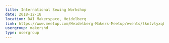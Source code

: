 ```yaml
---
title: International Sewing Workshop
date: 2018-12-18
location: DAI Makerspace, Heidelberg
link: https://www.meetup.com/Heidelberg-Makers-Meetup/events/lkntvlyxqbxb/
usergroup: makershd
type: usergroup
---
```

